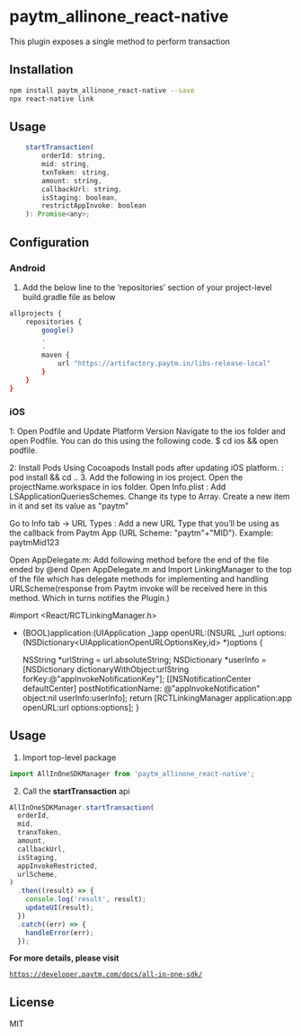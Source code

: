 # paytm_allinone_react-native

This plugin exposes a single method to perform transaction

## Installation

```sh
npm install paytm_allinone_react-native --save
npx react-native link
```

## Usage

```js
    startTransaction(
        orderId: string,
        mid: string,
        txnToken: string,
        amount: string,
        callbackUrl: string,
        isStaging: boolean,
        restrictAppInvoke: boolean
    ): Promise<any>;
```

## Configuration

### Android

1. Add the below line to the ‘repositories’ section of your project-level build.gradle file as below

```sh
allprojects {
    repositories {
        google()
        .
        .
        maven {
            url "https://artifactory.paytm.in/libs-release-local"
        }
    }
}
```

### iOS

1: Open Podfile and Update Platform Version
Navigate to the ios folder and open Podfile. You can do this using the following code.
$ cd ios && open podfile.

2: Install Pods Using Cocoapods
Install pods after updating iOS platform. : pod install && cd .. 3. Add the following in ios project.
Open the projectName.workspace in ios folder.
Open Info.plist : Add LSApplicationQueriesSchemes. Change its type to Array. Create a new item in it and set its value as "paytm"

Go to Info tab -> URL Types : Add a new URL Type that you’ll be using as the callback from Paytm App (URL Scheme: "paytm"+"MID"). Example: paytmMid123

Open AppDelegate.m: Add following method before the end of the file ended by @end
Open AppDelegate.m and Import LinkingManager to the top of the file which has delegate methods for implementing and handling URLScheme(response from Paytm invoke will be received here in this method. Which in turns notifies the Plugin.)

#import <React/RCTLinkingManager.h>

- (BOOL)application:(UIApplication _)app openURL:(NSURL _)url
  options:(NSDictionary<UIApplicationOpenURLOptionsKey,id> \*)options
  {

  NSString *urlString = url.absoluteString;
  NSDictionary *userInfo =
  [NSDictionary dictionaryWithObject:urlString forKey:@"appInvokeNotificationKey"];
  [[NSNotificationCenter defaultCenter] postNotificationName:
  @"appInvokeNotification" object:nil userInfo:userInfo];
  return [RCTLinkingManager application:app openURL:url options:options];
  }

## Usage

1. Import top-level package

```js
import AllInOneSDKManager from 'paytm_allinone_react-native';
```

2. Call the **startTransaction** api

```js
AllInOneSDKManager.startTransaction(
  orderId,
  mid,
  tranxToken,
  amount,
  callbackUrl,
  isStaging,
  appInvokeRestricted,
  urlScheme,
)
  .then((result) => {
    console.log('result', result);
    updateUI(result);
  })
  .catch((err) => {
    handleError(err);
  });
```

**For more details, please visit**

<code><a>https://developer.paytm.com/docs/all-in-one-sdk/</a></code>

## License

MIT

